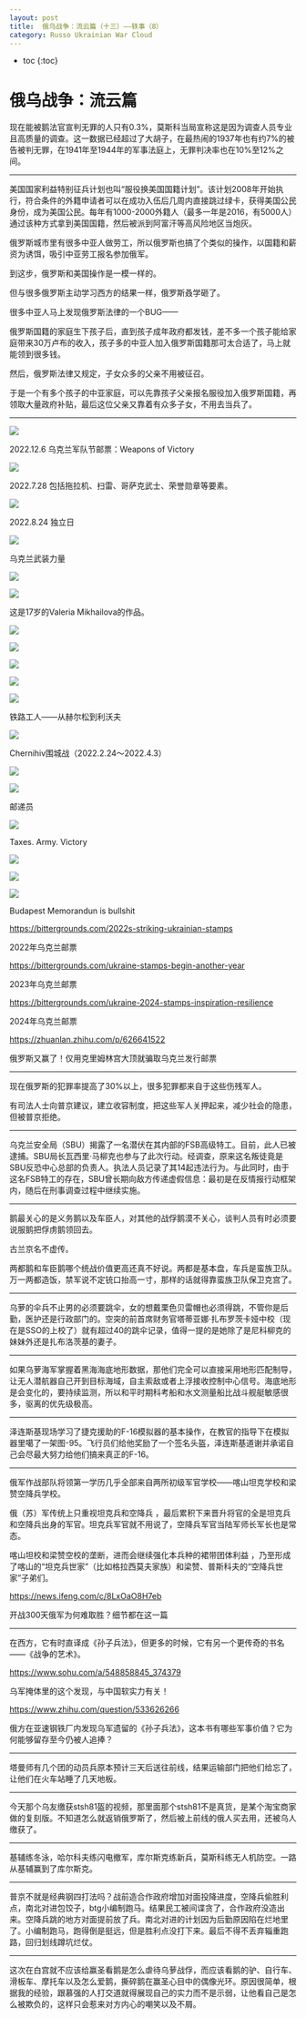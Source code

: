 ```yaml
---
layout: post
title:  俄乌战争：流云篇（十三）——轶事（8）
category: Russo Ukrainian War Cloud
---
```


* toc
{:toc}

# 俄乌战争：流云篇

现在能被鹅法官宣判无罪的人只有0.3%，莫斯科当局宣称这是因为调查人员专业且高质量的调查。这一数据已经超过了大胡子，在最热闹的1937年也有约7%的被告被判无罪，在1941年至1944年的军事法庭上，无罪判决率也在10%至12%之间。

---

美国国家利益特别征兵计划也叫“服役换美国国籍计划”。该计划2008年开始执行，符合条件的外籍申请者可以在成功入伍后几周内直接跳过绿卡，获得美国公民身份，成为美国公民。每年有1000-2000外籍人（最多一年是2016，有5000人）通过该种方式拿到美国国籍，然后被派到阿富汗等高风险地区当炮灰。

俄罗斯城市里有很多中亚人做劳工，所以俄罗斯也搞了个类似的操作，以国籍和薪资为诱饵，吸引中亚劳工报名参加俄军。

到这步，俄罗斯和美国操作是一模一样的。

但与很多俄罗斯主动学习西方的结果一样，俄罗斯叒学砸了。

很多中亚人马上发现俄罗斯法律的一个BUG——

俄罗斯国籍的家庭生下孩子后，直到孩子成年政府都发钱，差不多一个孩子能给家庭带来30万卢布的收入，孩子多的中亚人加入俄罗斯国籍那可太合适了，马上就能领到很多钱。

然后，俄罗斯法律又规定，子女众多的父亲不用被征召。

于是一个有多个孩子的中亚家庭，可以先靠孩子父亲报名服役加入俄罗斯国籍，再领取大量政府补贴，最后这位父亲又靠着有众多子女，不用去当兵了。

---

![](/images/img5/Weapons.jpg)

2022.12.6 乌克兰军队节邮票：Weapons of Victory

![](/images/img5/dog.webp)

2022.7.28 包括拖拉机、扫雷、哥萨克武士、荣誉勋章等要素。

![](/images/img5/Ukraine-2022-Invincible-FDC.webp)

2022.8.24 独立日

![](/images/img5/Glory_to_The_Armed_Forces_of_Ukraine.jpg)

乌克兰武装力量

![](/images/img5/Good_Evening.jpg)

![](/images/img5/Victorious.jpg)

这是17岁的Valeria Mikhailova的作品。

![](/images/img5/worker.jpg)

![](/images/img5/Warriors-of-light-Ukraine-2023-maxi.webp)

![](/images/img5/Fighers_Evil.webp)

![](/images/img5/2023-Weapons.jpg)

![](/images/img5/iron-man-block.webp)

铁路工人——从赫尔松到利沃夫

![](/images/img5/Chernihiv.jpg)

Chernihiv围城战（2022.2.24～2022.4.3）

![](/images/img5/ukraine_weapon.jpg)

![](/images/img5/Ukrposhta.jpg)

邮递员

![](/images/img6/Taxes-sheetlet.jpg)

Taxes. Army. Victory

![](/images/img6/Angels-of-mercy-Ukraine-2024-stamp-set.jpg)

![](/images/img6/Vse-bude-UA_arkush.jpg)

![](/images/img6/Budapest-memorandun.jpg)

Budapest Memorandun is bullshit

https://bittergrounds.com/2022s-striking-ukrainian-stamps

2022年乌克兰邮票

https://bittergrounds.com/ukraine-stamps-begin-another-year

2023年乌克兰邮票

https://bittergrounds.com/ukraine-2024-stamps-inspiration-resilience

2024年乌克兰邮票

https://zhuanlan.zhihu.com/p/626641522

俄罗斯又赢了！仅用克里姆林宫大顶就骗取乌克兰发行邮票

---

现在俄罗斯的犯罪率提高了30%以上，很多犯罪都来自于这些伤残军人。

有司法人士向普京建议，建立收容制度，把这些军人关押起来，减少社会的隐患，但被普京拒绝。

---

乌克兰安全局（SBU）揭露了一名潜伏在其内部的FSB高级特工。目前，此人已被逮捕。SBU局长瓦西里·马柳克也参与了此次行动。经调查，原来这名叛徒竟是SBU反恐中心总部的负责人。执法人员记录了其14起违法行为。与此同时，由于这名FSB特工的存在，SBU曾长期向敌方传递虚假信息：最初是在反情报行动框架内，随后在刑事调查过程中继续实施。

---

鹅最关心的是义务鹅以及车臣人，对其他的战俘鹅漠不关心，谈判人员有时必须要说服鹅把俘虏鹅领回去。

古兰京名不虚传。

两都鹅和车臣鹅哪个统战价值更高还真不好说。两都是基本盘，车兵是蛮族卫队。万一两都造饭，禁军说不定铳口抬高一寸，那样的话就得靠蛮族卫队保卫克宫了。

---

乌萝的伞兵不止男的必须要跳伞，女的想戴栗色贝雷帽也必须得跳，不管你是后勤，医护还是行政部门的。空突的前首席财务官塔蒂亚娜·扎布罗茨卡娅中校（现在是SSO的上校了）就有超过40的跳伞记录，值得一提的是她除了是尼科柳克的妹妹外还是扎布洛茨基的妻子。

---

如果乌萝海军掌握着黑海海底地形数据，那他们完全可以直接采用地形匹配制导，让无人潜航器自己开到目标海域，自主索敌或者上浮接收控制中心信号。海底地形是会变化的，要持续监测，所以和平时期科考船和水文测量船比战斗舰艇敏感很多，驱离的优先级极高。

---

泽连斯基现场学习了捷克援助的F-16模拟器的基本操作，在教官的指导下在模拟器里噶了一架图-95。飞行员们给他奖励了一个签名头盔，泽连斯基道谢并承诺自己会尽最大努力给他们搞来真正的F-16。

---

俄军作战部队将领第一学历几乎全部来自两所初级军官学校——喀山坦克学校和梁赞空降兵学校。

俄（苏）军传统上只重视坦克兵和空降兵 ，最后累积下来晋升将官的全是坦克兵和空降兵出身的军官。坦克兵军官就不用说了，空降兵军官当陆军师长军长也是常态。

喀山坦校和梁赞空校的垄断，进而会继续强化本兵种的裙带团体利益 ，乃至形成了喀山的“坦克兵世家”（比如格拉西莫夫家族）和梁赞、普斯科夫的“空降兵世家”子弟们。

https://news.ifeng.com/c/8LxOaO8H7eb

开战300天俄军为何难取胜？细节都在这一篇

---

在西方，它有时直译成《孙子兵法》，但更多的时候，它有另一个更传奇的书名——《战争的艺术》。

https://www.sohu.com/a/548858845_374379

乌军掩体里的这个发现，与中国软实力有关！

https://www.zhihu.com/question/533626266

俄方在亚速钢铁厂内发现乌军遗留的《孙子兵法》，这本书有哪些军事价值？它为何能够留存至今仍被人追捧？

---

塔曼师有几个团的动员兵原本预计三天后送往前线，结果运输部门把他们给忘了，让他们在火车站睡了几天地板。

---

今天那个乌友缴获stsh81盔的视频，那里面那个stsh81不是真货，是某个淘宝商家做的复刻版。不知道怎么就返销俄罗斯了，然后被上前线的俄人买去用，还被乌人缴获了。

---

基辅练冬泳，哈尔科夫练闪电撤军，库尔斯克练新兵，莫斯科练无人机防空。一路从基辅赢到了库尔斯克。

---

普京不就是经典钢四打法吗？战前造合作政府增加对面投降进度，空降兵偷胜利点，南北对进包饺子，btg小编制跑马。结果民工被间谍贪了，合作政府没造出来。空降兵跳的地方对面提前放了兵。南北对进的计划因为后勤原因陷在烂地里了。小编制跑马，跑得倒是挺远，但是胜利点没打下来。最后不得不丢弃辎重跑路，回归划线蹲坑烂仗。

---

这次在白宫就不应该给赢圣看鹅是怎么虐待乌萝战俘，而应该看鹅的驴、自行车、滑板车、摩托车以及怎么爱鹅，撕碎鹅在赢圣心目中的偶像光环。原因很简单，根据我的经验，跟慕强的人打交道就得展现自己的实力而不是示弱，让他看自己是怎么被欺负的，这样只会惹来对方内心的嘲笑以及不屑。
